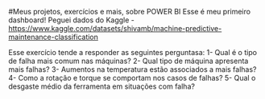 #Meus projetos, exercícios e mais, sobre POWER BI
Esse é meu primeiro dashboard!
Peguei dados do Kaggle - https://www.kaggle.com/datasets/shivamb/machine-predictive-maintenance-classification

Esse exercício tende a responder as seguintes perguntasa: 
1- Qual é o tipo de falha mais comum nas máquinas?
2- Qual tipo de máquina apresenta mais falhas?
3- Aumentos na temperatura estão associados a mais falhas?
4- Como a rotação e torque se comportam nos casos de falhas?
5- Qual o desgaste médio da ferramenta em situações com falha?
